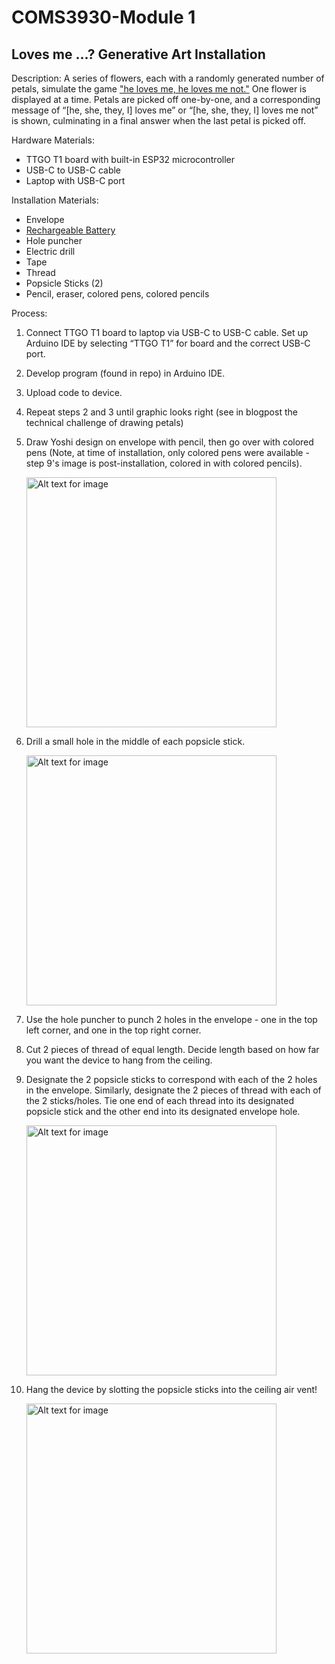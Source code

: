 # COMS3930-Module 1 

## Loves me ...? Generative Art Installation

Description:
A series of flowers, each with a randomly generated number of petals, simulate the game ["he loves me, he loves me not."](https://en.wikipedia.org/wiki/He_loves_me..._he_loves_me_not)
 One flower is displayed at a time. Petals are picked off one-by-one, and a corresponding message of “[he, she, they, I] loves me” or “[he, she, they, I] loves me not” is shown, culminating in a final answer when the last petal is picked off. 

Hardware Materials:
* TTGO T1 board with built-in ESP32 microcontroller 
* USB-C to USB-C cable 
* Laptop with USB-C port

Installation Materials: 
* Envelope
* [Rechargeable Battery](https://www.makerfocus.com/products/4pcs-952540-3-7v-1000mah-battery-with-jst1-25-connector-lithium-rechargeable-battery)
* Hole puncher
* Electric drill
* Tape
* Thread
* Popsicle Sticks (2) 
* Pencil, eraser, colored pens, colored pencils 

Process: 
1. Connect TTGO T1 board to laptop via USB-C to USB-C cable. Set up Arduino IDE by selecting “TTGO T1” for board and the correct USB-C port. 
2. Develop program (found in repo) in Arduino IDE.
3. Upload code to device.
4. Repeat steps 2 and 3 until graphic looks right (see in blogpost the technical challenge of drawing petals)
5. Draw Yoshi design on envelope with pencil, then go over with colored pens (Note, at time of installation, only colored pens were available - step 9's image is post-installation, colored in with colored pencils).
   
   <img src="drawing.png" width="400" alt="Alt text for image">
   
7. Drill a small hole in the middle of each popsicle stick.
   
   <img src="images/drill.png" width="400" alt="Alt text for image">
   
8. Use the hole puncher to punch 2 holes in the envelope - one in the top left corner, and one in the top right corner.
9. Cut 2 pieces of thread of equal length. Decide length based on how far you want the device to hang from the ceiling.
10. Designate the 2 popsicle sticks to correspond with each of the 2 holes in the envelope. Similarly, designate the 2 pieces of thread with each of the 2 sticks/holes. Tie one end of each thread into its designated popsicle stick and the other end into its designated envelope hole.

    <img src="images/stick.png" width="400" alt="Alt text for image">
    
11. Hang the device by slotting the popsicle sticks into the ceiling air vent!
    
    <img src="images/hungup.png" width="400" alt="Alt text for image">

